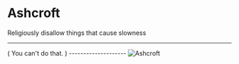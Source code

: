 # Ashcroft

Religiously disallow things that cause slowness

 --------------------
( You can't do that. )
 --------------------     ![Ashcroft](https://rawgit.com/aslakhellesoy/ashcroft/logo/ashcroft.svg)
